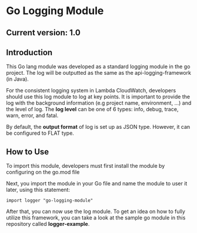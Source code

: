 # Go Logging Module

## Current version: 1.0

## Introduction
This Go lang module was developed as a standard logging module in the go project. The log will be outputted as the same
as the api-logging-framework (in Java). 

For the consistent logging system in Lambda CloudWatch, developers should use this log module to log at key points. It 
is important to provide the log with the background information (e.g project name, environment, ...) and the level of 
log. The **log level** can be one of 6 types: info, debug, trace, warn, error, and fatal.

By default, the **output format** of log is set up as JSON type. However, it can be configured to FLAT type.

## How to Use
To import this module, developers must first install the module by configuring on the go.mod file

Next, you import the module in your Go file and name the module to user it later, using this statement:

```
import logger "go-logging-module"
```

After that, you can now use the log module. To get an idea on how to fully utilize this framework, you can
take a look at the sample go module in this repository called **logger-example**.


